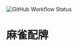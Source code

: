 ![GitHub Workflow Status](https://github.com/emegon/MahjongInitialDraw/actions/workflows/gh-pages.yml/badge.svg)

# 麻雀配牌

